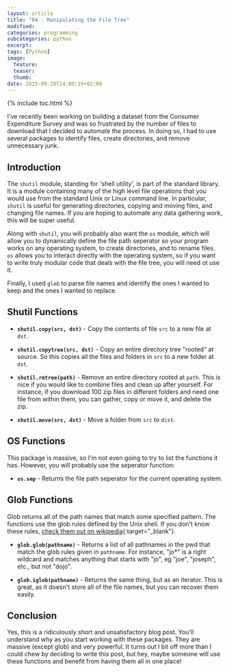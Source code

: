 ```yaml
---
layout: article
title: "04 - Manipulating the File Tree"
modified:
categories: programming
subcategories: python
excerpt:
tags: [Python]
image:
  feature:
  teaser:
  thumb:
date: 2015-09-20T14:09:19+02:00
---
```


{% include toc.html %}

I've recently been working on building a dataset from the Consumer Expenditure Survey and was so frustrated by the number of files to download that I decided to automate the process.  In doing so, I had to use several packages to identify files, create directories, and remove unnecessary junk.

Introduction
---------------
The `shutil` module, standing for 'shell utility', is part of the standard library.  It is a module containing many of the high level file operations that you would use from the standard Unix or Linux command line.  In particular, `shutil` is useful for generating directories, copying and moving files, and changing file names.  If you are hoping to automate any data gathering work, this will be super useful.

Along with `shutil`, you will probably also want the `os` module, which will allow you to dynamically define the file path seperator so your program works on any operating system, to create directories, and to rename files.  `os` allows you to interact directly with the operating system, so if you want to write truly modular code that deals with the file tree, you will need ot use it.

Finally, I used `glob` to parse file names and identify the ones I wanted to keep and the ones I wanted to replace.

Shutil Functions
---------

* **`shutil.copy(src, dst)`** - Copy the contents of file `src` to a new file at `dst`.

* **`shutil.copytree(src, dst)`** - Copy an entire directory tree "rooted" at source.  So this copies all the files and folders in `src` to a new folder at `dst`.

* **`shutil.rmtree(path)`** - Remove an entire directory rooted at `path`.  This is nice if you would like to combine files and clean up after yourself.  For instance, if you download 100 zip files in different folders and need one file from within them, you can gather, copy or move it, and delete the zip.

* **`shutil.move(src, dst)`** - Move a folder from `src` to `dist`.

OS Functions
------------
This package is massive, so I'm not even going to try to list the functions it has.  However, you will probably use the seperator function:

* **`os.sep`** - Returns the file path seperator for the current operating system.

Glob Functions
---------------
Glob returns all of the path names that match some specified pattern.  The functions use the glob rules defined by the Unix shell.  If you don't know these rules, [check them out on wikipedia](https://en.wikipedia.org/wiki/Glob_(programming)#Syntax){:target="_blank"}.

* **`glob.glob(pathname)`** - Returns a list of all pathnames in the pwd that match the glob rules given in `pathname`.  For instance, "jo*" is a right wildcard and matches anything that starts with "jo", eg "joe", "joseph", etc., but not "dojo".

* **`glob.iglob(pathname)`** - Returns the same thing, but as an iterator.  This is great, as it doesn't store all of the file names, but you can recover them easily.

Conclusion
------------
Yes, this is a ridiculously short and unsatisfactory blog post.  You'll understand why as you start working with these packages.  They are massive (except glob) and very powerful.  It turns out I bit off more than I could chew by deciding to write this post, but hey, maybe someone will use these functions and benefit from having them all in one place!
